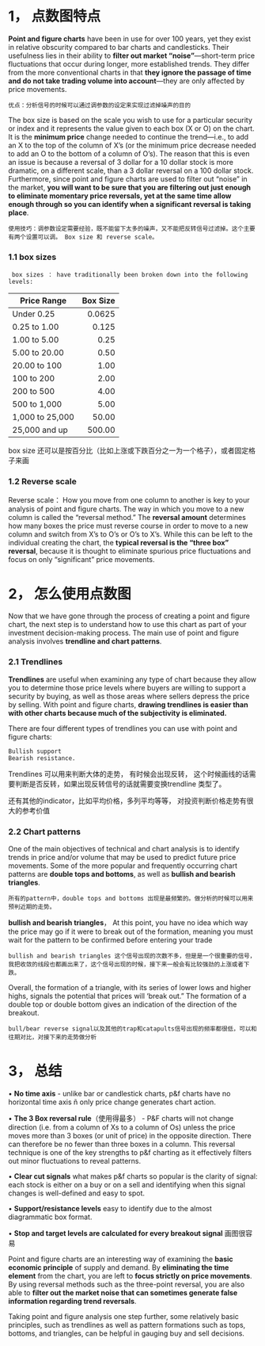 
# 1， 点数图特点

**Point and figure charts**
have been in use for over 100 years, yet they exist in relative obscurity compared to bar charts and candlesticks. Their usefulness lies in their ability to **filter out market “noise”**—short-term price fluctuations that occur during longer, more established trends. They differ from the more conventional charts in that **they ignore the passage of time and do not take trading volume into account**—they are only affected by price movements.

    优点：分析信号的时候可以通过调参数的设定来实现过滤掉噪声的目的

The box size is based on the scale you wish to use for a particular security or index and it represents the value given to each box (X or O) on the chart. It is the **minimum price** change needed to continue the trend—i.e., to add an X to the top of the column of X’s (or the minimum price decrease needed to add an O to the bottom of a column of O’s). The reason that this is even an issue is because a reversal of 3 dollar for a 10 dollar stock is more dramatic, on a different scale, than a 3 dollar reversal on a 100 dollar stock. Furthermore, since point and figure charts are used to filter out “noise” in the market, **you will want to be sure that you are filtering out just enough to eliminate momentary price reversals, yet at the same time allow enough through so you can identify when a significant reversal is taking place**.

    使用技巧：调参数设定需要经验，既不能留下太多的噪声，又不能把反转信号过滤掉。这个主要有两个设置可以调。 Box size 和 reverse scale。

### 1.1 box sizes

     box sizes ： have traditionally been broken down into the following levels:

| Price Range        | Box Size    | 
| --------   | -----:   | 
| Under 0.25        | 0.0625      |   
| 0.25 to 1.00        | 0.125      |   
| 1.00 to 5.00        | 0.25      |  
| 5.00 to 20.00        | 0.50      |  
| 20.00 to 100        | 1.00      |  
| 100 to 200        | 2.00     |  
| 200 to 500        | 4.00     |  
| 500 to 1,000        | 5.00    | 
| 1,000 to 25,000        | 50.00    | 
| 25,000 and up        | 500.00    | 



box size 还可以是按百分比（比如上涨或下跌百分之一为一个格子），或者固定格子来画

### 1.2 Reverse scale

Reverse scale： How you move from one column to another is key to your analysis of point and figure charts. The way in which you move to a new column is called the “reversal method.” The **reversal amount** determines how many boxes the price must reverse course in order to move to a new column and switch from X’s to O’s or O’s to X’s. While this can be left to the individual creating the chart, the **typical reversal is the “three box” reversal**, because it is thought to eliminate spurious price fluctuations and focus on only “significant” price movements.

# 2， 怎么使用点数图

Now that we have gone through the process of creating a point and figure chart, the next step is to understand how to use this chart as part of your investment decision-making process. The main use of point and figure analysis involves **trendline and chart patterns**.

### 2.1 Trendlines

**Trendlines** are useful when examining any type of chart because they allow you to determine those price levels where buyers are willing to support a security by buying, as well as those areas where sellers depress the price by selling. With point and figure charts, **drawing trendlines is easier than with other charts because much of the subjectivity is eliminated.**


There are four different types of trendlines you can use with point and figure charts:

    Bullish support
    Bearish resistance.

Trendlines 可以用来判断大体的走势， 有时候会出现反转， 这个时候画线的话需要判断是否反转，如果出现反转信号的话就需要变换trendline 类型了。

还有其他的indicator，比如平均价格，多列平均等等， 对投资判断价格走势有很大的参考价值

### 2.2 Chart patterns

One of the main objectives of technical and chart analysis is to identify trends in price and/or volume that may be used to predict future price movements. Some of the more popular and frequently occurring chart patterns are **double tops and bottoms**, as well as **bullish and bearish triangles**.

    所有的pattern中，double tops and bottoms 出现是最频繁的。做分析的时候可以用来预判近期的走势。

**bullish and bearish triangles**， At this point, you have no idea which way the price may go if it were to break out of the formation, meaning you must wait for the pattern to be confirmed before entering your trade

    bullish and bearish triangles 这个信号出现的次数不多，但是是一个很重要的信号，我把收敛的线段也都画出来了，这个信号出现的时候，接下来一般会有比较强劲的上涨或者下跌。

Overall, the formation of a triangle, with its series of lower lows and higher highs, signals the potential that prices will ‘break out.” The formation of a double top or double bottom gives an indication of the direction of the breakout.

    bull/bear reverse signal以及其他的trap和catapults信号出现的频率都很低，可以和往期对比，对接下来的走势做分析

# 3， 总结


• **No time axis** - unlike bar or candlestick charts, p&f charts have no horizontal time axis ñ only price
change generates chart action.


• **The 3 Box reversal rule**（使用得最多） - P&F charts will not change direction (i.e. from a column of Xs to a column of Os) unless the price moves more than 3 boxes (or unit of price) in the opposite direction. There can
therefore be no fewer than three boxes in a column. This reversal technique is one of the key strengths
to p&f charting as it effectively filters out minor fluctuations to reveal patterns.


• **Clear cut signals** what makes p&f charts so popular is the clarity of signal: each stock is either on a
buy or on a sell and identifying when this signal changes is well-defined and easy to spot.

• **Support/resistance levels** easy to identify due to the almost diagrammatic box format.

• **Stop and target levels are calculated for every breakout signal** 画图很容易

Point and figure charts are an interesting way of examining the **basic economic principle** of supply and demand. By **eliminating the time element** from the chart, you are left to **focus strictly on price movements**. By using reversal methods such as the three-point reversal, you are also able to **filter out the market noise that can sometimes generate false information regarding trend reversals**.

Taking point and figure analysis one step further, some relatively basic principles, such as trendlines as well as pattern formations such as tops, bottoms, and triangles, can be helpful in gauging buy and sell decisions.

